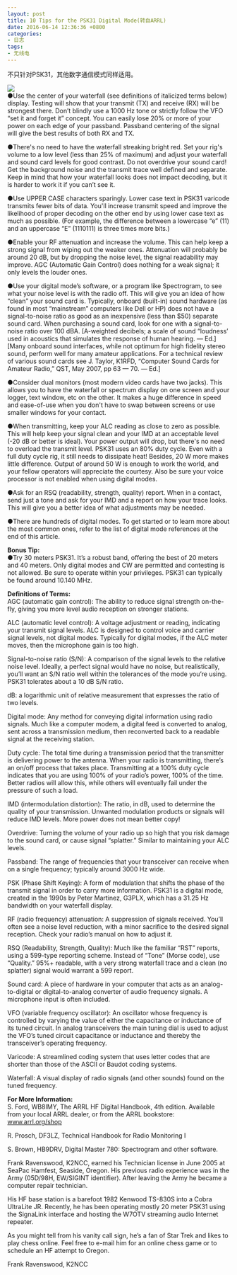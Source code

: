 ```yaml
---
layout: post
title: 10 Tips for the PSK31 Digital Mode(转自ARRL)
date: 2016-06-14 12:36:36 +0800
categories:
- 日志
tags:
- 无线电
---
```


不只针对PSK31，其他数字通信模式同样适用。

![](http://i1328.photobucket.com/albums/w532/xwlogic/nms_24_zpsfuo2nqek.jpg)    
●Use the center of your waterfall (see definitions of italicized terms below) display. Testing will show that your transmit (TX) and receive (RX) will be strongest there. Don’t blindly use a 1000 Hz tone or strictly follow the VFO “set it and forget it” concept. You can easily lose 20% or more of your power on each edge of your passband. Passband centering of the signal will give the best results of both RX and TX.

●There's no need to have the waterfall streaking bright red. Set your rig's volume to a low level (less than 25% of maximum) and adjust your waterfall and sound card levels for good contrast. Do not overdrive your sound card! Get the background noise and the transmit trace well defined and separate. Keep in mind that how your waterfall looks does not impact decoding, but it is harder to work it if you can’t see it.

●Use UPPER CASE characters sparingly. Lower case text in PSK31 varicode transmits fewer bits of data. You'll increase transmit speed and improve the likelihood of proper decoding on the other end by using lower case text as much as possible. (For example, the difference between a lowercase “e” (11) and an uppercase “E” (1110111) is three times more bits.)

●Enable your RF attenuation and increase the volume. This can help keep a strong signal from wiping out the weaker ones. Attenuation will probably be around 20 dB, but by dropping the noise level, the signal readability may improve. AGC (Automatic Gain Control) does nothing for a weak signal; it only levels the louder ones.

●Use your digital mode’s software, or a program like Spectrogram, to see what your noise level is with the radio off. This will give you an idea of how “clean” your sound card is. Typically, onboard (built-in) sound hardware (as found in most “mainstream” computers like Dell or HP) does not have a signal-to-noise ratio as good as an inexpensive (less than $50) separate sound card. When purchasing a sound card, look for one with a signal-to-noise ratio over 100 dBA. [A-weighted decibels; a scale of sound “loudness’ used in acoustics that simulates the response of human hearing. — Ed.] [Many onboard sound interfaces, while not optimum for high fidelity stereo sound, perform well for many amateur applications. For a technical review of various sound cards see J. Taylor, K1RFD, “Computer Sound Cards for Amateur Radio,” QST, May 2007, pp 63 — 70. — Ed.]

●Consider dual monitors (most modern video cards have two jacks). This allows you to have the waterfall or spectrum display on one screen and your logger, text window, etc on the other. It makes a huge difference in speed and ease-of-use when you don't have to swap between screens or use smaller windows for your contact.

●When transmitting, keep your ALC reading as close to zero as possible. This will help keep your signal clean and your IMD at an acceptable level (-20 dB or better is ideal). Your power output will drop, but there's no need to overload the transmit level. PSK31 uses an 80% duty cycle. Even with a full duty cycle rig, it still needs to dissipate heat! Besides, 20 W more makes little difference. Output of around 50 W is enough to work the world, and your fellow operators will appreciate the courtesy. Also be sure your voice processor is not enabled when using digital modes.

●Ask for an RSQ (readability, strength, quality) report. When in a contact, send just a tone and ask for your IMD and a report on how your trace looks. This will give you a better idea of what adjustments may be needed.

●There are hundreds of digital modes. To get started or to learn more about the most common ones, refer to the list of digital mode references at the end of this article.

**Bonus Tip:**    
●Try 30 meters PSK31. It’s a robust band, offering the best of 20 meters and 40 meters. Only digital modes and CW are permitted and contesting is not allowed. Be sure to operate within your privileges. PSK31 can typically be found around 10.140 MHz.

**Definitions of Terms:**    
AGC (automatic gain control): The ability to reduce signal strength on-the-fly, giving you more level audio reception on stronger stations.    

ALC (automatic level control): A voltage adjustment or reading, indicating your transmit signal levels. ALC is designed to control voice and carrier signal levels, not digital modes. Typically for digital modes, if the ALC meter moves, then the microphone gain is too high.    

Signal-to-noise ratio (S/N): A comparison of the signal levels to the relative noise level. Ideally, a perfect signal would have no noise, but realistically, you’ll want an S/N ratio well within the tolerances of the mode you’re using. PSK31 tolerates about a 10 dB S/N ratio.    

dB: a logarithmic unit of relative measurement that expresses the ratio of two levels.    

Digital mode: Any method for conveying digital information using radio signals. Much like a computer modem, a digital feed is converted to analog, sent across a transmission medium, then reconverted back to a readable signal at the receiving station.    

Duty cycle: The total time during a transmission period that the transmitter is delivering power to the antenna. When your radio is transmitting, there’s an on/off process that takes place. Transmitting at a 100% duty cycle indicates that you are using 100% of your radio’s power, 100% of the time. Better radios will allow this, while others will eventually fail under the pressure of such a load.    

IMD (intermodulation distortion): The ratio, in dB, used to determine the quality of your transmission. Unwanted modulation products or signals will reduce IMD levels. More power does not mean better copy!    

Overdrive: Turning the volume of your radio up so high that you risk damage to the sound card, or cause signal “splatter.” Similar to maintaining your ALC levels.    

Passband: The range of frequencies that your transceiver can receive when on a single frequency; typically around 3000 Hz wide.    

PSK (Phase Shift Keying): A form of modulation that shifts the phase of the transmit signal in order to carry more information. PSK31 is a digital mode, created in the 1990s by Peter Martinez, G3PLX, which has a 31.25 Hz bandwidth on your waterfall display.    

RF (radio frequency) attenuation: A suppression of signals received. You’ll often see a noise level reduction, with a minor sacrifice to the desired signal reception. Check your radio’s manual on how to adjust it.    

RSQ (Readability, Strength, Quality): Much like the familiar “RST” reports, using a 599-type reporting scheme. Instead of “Tone” (Morse code), use “Quality.” 95%+ readable, with a very strong waterfall trace and a clean (no splatter) signal would warrant a 599 report.    

Sound card: A piece of hardware in your computer that acts as an analog-to-digital or digital-to-analog converter of audio frequency signals. A microphone input is often included.    

VFO (variable frequency oscillator): An oscillator whose frequency is controlled by varying the value of either the capacitance or inductance of its tuned circuit. In analog transceivers the main tuning dial is used to adjust the VFO’s tuned circuit capacitance or inductance and thereby the transceiver’s operating frequency.    

Varicode: A streamlined coding system that uses letter codes that are shorter than those of the ASCII or Baudot coding systems.    

Waterfall: A visual display of radio signals (and other sounds) found on the tuned frequency.    

**For More Information:**     
S. Ford, WB8IMY, The ARRL HF Digital Handbook, 4th edition. Available from your local ARRL dealer, or from the ARRL bookstore: www.arrl.org/shop

R. Prosch, DF3LZ, Technical Handbook for Radio Monitoring I

S. Brown, HB9DRV, Digital Master 780: Spectrogram and other software.

Frank Ravenswood, K2NCC, earned his Technician license in June 2005 at SeaPac Hamfest, Seaside, Oregon. His previous radio experience was in the Army (05D/98H, EW/SIGINT identifier). After leaving the Army he became a computer repair technician.

His HF base station is a barefoot 1982 Kenwood TS-830S into a Cobra UltraLite JR. Recently, he has been operating mostly 20 meter PSK31 using the SignaLink interface and hosting the W7OTV streaming audio Internet repeater.

As you might tell from his vanity call sign, he’s a fan of Star Trek and likes to play chess online. Feel free to e-mail him for an online chess game or to schedule an HF attempt to Oregon.

Frank Ravenswood, K2NCC

